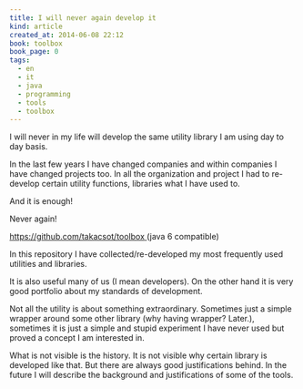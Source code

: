 ```yaml
---
title: I will never again develop it
kind: article
created_at: 2014-06-08 22:12
book: toolbox
book_page: 0
tags:
  - en
  - it
  - java
  - programming
  - tools
  - toolbox
---
```


I will never in my life will develop the same utility library I am using day to day basis.

In the last few years I have changed companies and within companies I have changed projects too. In all the organization and project I had to re-develop certain utility functions, libraries what I have used to. 

And it is enough!

Never again!

[https://github.com/takacsot/toolbox ](https://github.com/takacsot/toolbox)  (java 6 compatible)

In this repository I have collected/re-developed my most frequently used utilities and libraries.

It is also useful many of us (I mean developers). On the other hand it is very good portfolio about my standards of development. 

Not all the utility is about something extraordinary. Sometimes just a simple wrapper around some other library (why having wrapper? Later.), sometimes it is just a simple and stupid experiment I have never used but proved a concept I am interested in.

What is not visible is the history. It is  not visible why certain library is developed like that. But there are always good justifications behind. In the future I will describe the background and justifications of some of the tools.
